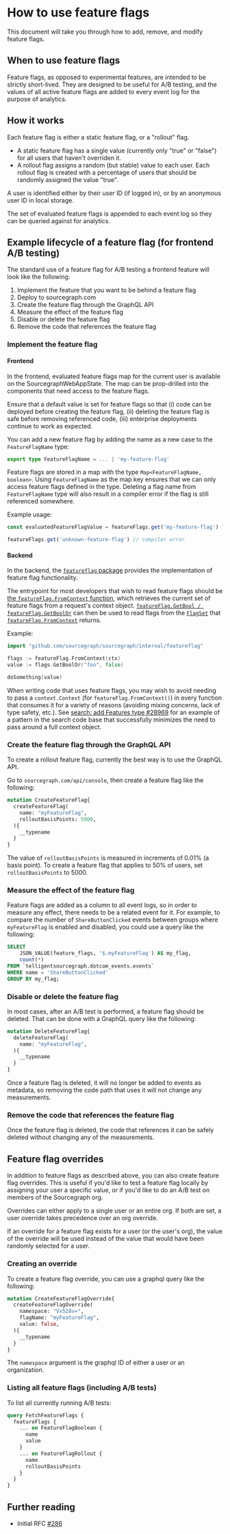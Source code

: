 # How to use feature flags

This document will take you through how to add, remove, and modify feature flags.

## When to use feature flags

Feature flags, as opposed to experimental features, are intended to be strictly short-lived.
They are designed to be useful for A/B testing, and the values of all active feature flags
are added to every event log for the purpose of analytics.

## How it works

Each feature flag is either a static feature flag, or a "rollout" flag. 

- A static feature flag has a single value (currently only "true" or "false") for all users that haven't overriden it.
- A rollout flag assigns a random (but stable) value to each user. Each rollout flag is created with a percentage of users that should be randomly assigned the value "true".

A user is identified either by their user ID (if logged in), or by an anonymous user ID in local 
storage. 

The set of evaluated feature flags is appended to each event log so they can be queried against
for analytics.

## Example lifecycle of a feature flag (for frontend A/B testing)

The standard use of a feature flag for A/B testing a frontend feature will look like the following:

1. Implement the feature that you want to be behind a feature flag
2. Deploy to sourcegraph.com
3. Create the feature flag through the GraphQL API
4. Measure the effect of the feature flag
5. Disable or delete the feature flag
6. Remove the code that references the feature flag

### Implement the feature flag

#### Frontend

In the frontend, evaluated feature flags map for the current user is available on 
the SourcegraphWebAppState. The map can be prop-drilled into the components that need access to the feature flags.

Ensure that a default value is set for feature flags so that 
(i) code can be deployed before creating the feature flag, (ii) deleting the feature flag is safe before removing referenced code, (iii) enterprise deployments continue to work as
expected. 

You can add a new feature flag by adding the name as a new case to the `FeatureFlagName` type:
```typescript
export type FeatureFlagName = ... | 'my-feature-flag'
```

Feature flags are stored in a map with the type `Map<FeatureFlagName, boolean>`. Using `FeatureFlagName` as the map key ensures
that we can only access feature flags defined in the type. Deleting a flag name from `FeatureFlagName` type will also result in a compiler
error if the flag is still referenced somewhere.

Example usage:
```typescript
const evaluatedFeatureFlagValue = featureFlags.get('my-feature-flag') ?? false

featureFlags.get('unknown-feature-flag') // compiler error
```

#### Backend

In the backend, the [`featureflag` package](https://sourcegraph.com/github.com/sourcegraph/sourcegraph/-/blob/internal/featureflag/middleware.go) provides
the implementation of feature flag functionality.

The entrypoint for most developers that wish to read feature flags should be [the `featureFlag.FromContext` function](https://sourcegraph.com/github.com/sourcegraph/sourcegraph/-/blob/internal/featureflag/middleware.go?L78-83), which retrieves the current set of feature flags from a request's context object. [`featureFlag.GetBool / featureFlag.GetBoolOr`](https://sourcegraph.com/github.com/sourcegraph/sourcegraph@c2c03ab/-/blob/internal/featureflag/flagset.go?L5-15) can then be used to read flags from the [`FlagSet`](https://sourcegraph.com/github.com/sourcegraph/sourcegraph@c2c03ab/-/blob/internal/featureflag/flagset.go?L3) that [`featureFlag.FromContext`](https://sourcegraph.com/github.com/sourcegraph/sourcegraph/-/blob/internal/featureflag/middleware.go?L78-83) returns.

Example:

```go
import "github.com/sourcegraph/sourcegraph/internal/featureflag"

flags := featureFlag.FromContext(ctx)
value := flags.GetBoolOr("foo", false)

doSomething(value)
```

When writing code that uses feature flags, you may wish to avoid needing to pass a `context.Context` (for `featureFlag.FromContext()`) in every function that consumes it for a variety of reasons (avoiding mixing concerns, lack of type safety, etc.). See [search: add Features type #28969](https://github.com/sourcegraph/sourcegraph/pull/28969) for an example of a pattern in the search code base that successfully minimizes the need to pass around a full context object.

### Create the feature flag through the GraphQL API

To create a rollout feature flag, currently the best way is to use the GraphQL API.

Go to `sourcegraph.com/api/console`, then create a feature flag like the following:
```graphql
mutation CreateFeatureFlag{
  createFeatureFlag(
    name: "myFeatureFlag",
    rolloutBasisPoints: 5000,
  ){
    __typename
  }
}
```

The value of `rolloutBasisPoints` is measured in increments of 0.01% (a basis point).
To create a feature flag that applies to 50% of users, set `rolloutBasisPoints` 
to 5000.

### Measure the effect of the feature flag

Feature flags are added as a column to all event logs, so in order to measure any 
effect, there needs to be a related event for it. For example, to compare the number of
`ShareButtonClicked` events between groups where `myFeatureFlag` is enabled and disabled,
you could use a query like the following:

```sql
SELECT 
	JSON_VALUE(feature_flags, '$.myFeatureFlag') AS my_flag, 
	count(*) 
FROM `telligentsourcegraph.dotcom_events.events` 
WHERE name = 'ShareButtonClicked' 
GROUP BY my_flag;
```

### Disable or delete the feature flag

In most cases, after an A/B test is performed, a feature flag should be deleted.
That can be done with a GraphQL query like the following:
```graphql
mutation DeleteFeatureFlag{
  deleteFeatureFlag(
    name: "myFeatureFlag",
  ){
    __typename
  }
}
```

Once a feature flag is deleted, it will no longer be added to events as metadata,
so removing the code path that uses it will not change any measurements.

### Remove the code that references the feature flag

Once the feature flag is deleted, the code that references it can be safely deleted
without changing any of the measurements. 

## Feature flag overrides

In addition to feature flags as described above, you can also create feature flag
overrides. This is useful if you'd like to test a feature flag locally by assigning
your user a specific value, or if you'd like to do an A/B test on members of the 
Sourcegraph org. 

Overrides can either apply to a single user or an entire org. If both are set, a user
override takes precedence over an org override.

If an override for a feature flag exists for a user (or the user's org), the value of 
the override will be used instead of the value that would have been randomly selected for a user.

### Creating an override

To create a feature flag override, you can use a graphql query like the following:

```graphql
mutation CreateFeatureFlagOverride{
  createFeatureFlagOverride(
    namespace: "Vx528v=", 
    flagName: "myFeatureFlag",
    value: false,
  ){
    __typename
  }
}
```

The `namespace` argument is the graphql ID of either a user or an organization.

### Listing all feature flags (including A/B tests)

To list all currently running A/B tests:

```graphql
query FetchFeatureFlags {
  featureFlags {
    ... on FeatureFlagBoolean {
      name
      value
    }
    ... on FeatureFlagRollout {
      name
      rolloutBasisPoints
    }
  }
}
```

## Further reading

- Initial RFC [#286](https://docs.google.com/document/d/1aT8uI3mUXpm9IK9_WbXhFM5ahHj9KQeQ521hd9EE5U8/edit)

